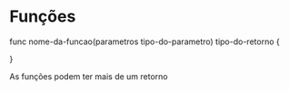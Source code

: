 # Funções


func nome-da-funcao(parametros tipo-do-parametro) tipo-do-retorno {

}

As funções podem ter mais de um retorno